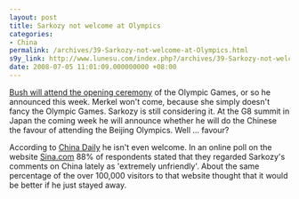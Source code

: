 ```yaml
---
layout: post
title: Sarkozy not welcome at Olympics
categories:
- China
permalink: /archives/39-Sarkozy-not-welcome-at-Olympics.html
s9y_link: http://www.lunesu.com/index.php?/archives/39-Sarkozy-not-welcome-at-Olympics.html
date: 2008-07-05 11:01:09.000000000 +08:00
---
```

<a href="http://english.aljazeera.net/news/asia-pacific/2008/07/2008744727283907.html">Bush will attend the opening ceremony</a> of the Olympic Games, or so he announced this week. Merkel won't come, because she simply doesn't fancy the Olympic Games. Sarkozy is still considering it. At the G8 summit in Japan the coming week he will announce whether he will do the Chinese the favour of attending the Beijing Olympics. Well ... favour?

According to <a href="http://www.chinadaily.com.cn/olympics/2008-07/03/content_6814420.htm">China Daily</a> he isn't even welcome. In an online poll on the website <a href="http://english.sina.com">Sina.com</a> 88% of respondents stated that they regarded Sarkozy's comments on China lately as 'extremely unfriendly'. About the same percentage of the over 100,000 visitors to that website thought that it would be better if he just stayed away.

